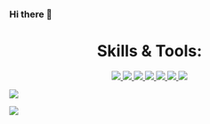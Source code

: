 ### Hi there 👋

<!--
**Salz0/Salz0** is a ✨ _special_ ✨ repository because its `README.md` (this file) appears on your GitHub profile.

Here are some ideas to get you started:

- 🔭 I’m currently working on ...
- 🌱 I’m currently learning ...
- 👯 I’m looking to collaborate on ...
- 🤔 I’m looking for help with ...
- 💬 Ask me about ...
- 📫 How to reach me: ...
- 😄 Pronouns: ...
- ⚡ Fun fact: ...
-->
<!-- <h1 align="center"> 📊 Stats: </h1>

  <a href="https://github.com/anuraghazra/github-readme-stats">
    <img src="https://github-readme-stats.vercel.app/api/top-langs/?username=salz0&layout=compact&bg_color=0d1117&text_color=FFF&border_color=444"  height="165">
  </a>
 
</p> -->
  
  
<h1 align="center"> Skills & Tools: </h1>

<p align="center">
  <a href="https://git-scm.com/">
    <img src="https://img.shields.io/badge/git-F05032?&style=for-the-badge&logo=git&logoColor=white">
  </a>
  
  <a href="https://www.markdownguide.org/">
    <img src="https://img.shields.io/badge/Markdown-000000?style=for-the-badge&logo=markdown&logoColor=white">
  </a>
  
  <a href="https://python.org/">
    <img src="https://img.shields.io/badge/Python-14354C?style=for-the-badge&logo=python&logoColor=white">
  </a>
  
  <a href="https://www.djangoproject.com/">
    <img src="https://img.shields.io/badge/Django-092E20?style=for-the-badge&logo=django&logoColor=white">
  </a>
  
  <a href="https://flask.palletsprojects.com/">
    <img src="https://img.shields.io/badge/Flask-000000?style=for-the-badge&logo=flask&logoColor=white">
  </a>
  
  <a href="https://www.postgresql.org/">
    <img src="https://img.shields.io/badge/PostgreSQL-316192?style=for-the-badge&logo=postgresql&logoColor=white">
  </a>
  
  <a href="heroku.com/">
    <img src="https://img.shields.io/badge/Heroku-430098?style=for-the-badge&logo=heroku&logoColor=white">
  </a>
  
<!--   <a href="https://www.postgresql.org/">
    <img src="https://img.shields.io/badge/PostgreSQL-316192?style=for-the-badge&logo=postgresql&logoColor=white">
  </a> -->
  
![](https://img.shields.io/badge/Tools-Docker-informational?style=flat&logo=docker&logoColor=white&color=4AB197)
</p>



<a href="https://github.com/ESKYoung/shields-io-visitor-counter">
  <img src="https://shields-io-visitor-counter.herokuapp.com/badge?page=salz0.salz0&style=for-the-badge">
<a>
